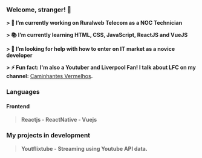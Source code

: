 ### Welcome, stranger! 👋


**> 🔭 I’m currently working on Ruralweb Telecom as a NOC Technician** 

**> 📚 I’m currently learning HTML, CSS, JavaScript, ReactJS and VueJS**

**> 🤔 I’m looking for help with how to enter on IT market as a novice developer**

**> ⚡ Fun fact: I'm also a Youtuber and Liverpool Fan! I talk about LFC on my channel:** [Caminhantes Vermelhos]('https://youtube.com/caminhantesvermelhos')**.**

### Languages

#### Frontend 

> **Reactjs - ReactNative - Vuejs** 
> 
### My projects in development 

> **Youtflixtube - Streaming using Youtube API data.** 
